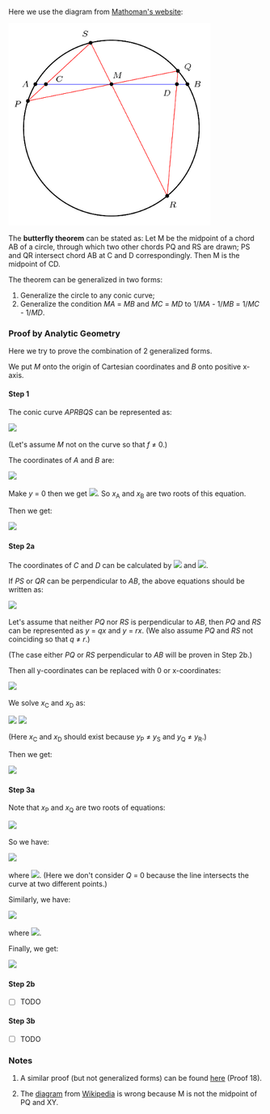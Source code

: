 Here we use the diagram from [Mathoman's website](http://www.mathoman.com/de/index.php/1529-verschiedene-sehnen-in-einem-kreis):

<img src="diagrams/butterfly.png">

The **butterfly theorem** can be stated as: Let M be the midpoint of a chord AB of a circle, through which two other chords PQ and RS are drawn; PS and QR intersect chord AB at C and D correspondingly. Then M is the midpoint of CD.

The theorem can be generalized in two forms:

1. Generalize the circle to any conic curve;
2. Generalize the condition *MA* = *MB* and *MC* = *MD* to 1/*MA* - 1/*MB* = 1/*MC* - 1/*MD*.

### Proof by Analytic Geometry

Here we try to prove the combination of 2 generalized forms.

We put *M* onto the origin of Cartesian coordinates and *B* onto positive x-axis.

#### Step 1

The conic curve *APRBQS* can be represented as:

<img src="https://latex.codecogs.com/gif.latex?ax^2+bxy+cy^2+dx+ey+f=0">

(Let's assume *M* not on the curve so that *f* ≠ 0.)

The coordinates of *A* and *B* are:

<img src="https://latex.codecogs.com/gif.latex?\begin{cases}x_\text{A}=-MA\\y_\text{A}=0\\x_\text{B}=MB\\y_\text{B}=0\end{cases}">

Make *y* = 0 then we get <img src="https://latex.codecogs.com/gif.latex?ax^2+dx+f=0">. So *x*<sub>A</sub> and *x*<sub>B</sub> are two roots of this equation.

Then we get:

<img src="https://latex.codecogs.com/gif.latex?\frac{1}{MA}-\frac{1}{MB}=-\frac{1}{x_\text{A}}-\frac{1}{x_\text{B}}=-\frac{x_\text{A}+x_\text{B}}{x_\text{A}x_\text{B}}=\frac{d}f">

#### Step 2a

The coordinates of *C* and *D* can be calculated by <img src="https://latex.codecogs.com/gif.latex?\frac{y_\text{C}-y_\text{P}}{x_\text{C}-x_\text{P}}=\frac{y_\text{C}-y_\text{S}}{x_\text{C}-x_\text{S}}"> and <img src="https://latex.codecogs.com/gif.latex?\frac{y_\text{D}-y_\text{Q}}{x_\text{D}-x_\text{Q}}=\frac{y_\text{D}-y_\text{R}}{x_\text{D}-x_\text{R}}">.

If *PS* or *QR* can be perpendicular to *AB*, the above equations should be written as:

<img src="https://latex.codecogs.com/gif.latex?\begin{cases}({y_\text{C}-y_\text{P}})({x_\text{C}-x_\text{S}})=({y_\text{C}-y_\text{S}})({x_\text{C}-x_\text{P}})\\({y_\text{D}-y_\text{Q}})({x_\text{D}-x_\text{R}})=({y_\text{D}-y_\text{Q}})({x_\text{D}-x_\text{R}})\end{cases}">

Let's assume that neither *PQ* nor *RS* is perpendicular to *AB*, then *PQ* and *RS* can be represented as *y* = *qx* and *y* = *rx*. (We also assume *PQ* and *RS* not coinciding so that *q* ≠ *r*.)

(The case either *PQ* or *RS* perpendicular to *AB* will be proven in Step 2b.)

Then all y-coordinates can be replaced with 0 or x-coordinates:

<img src="https://latex.codecogs.com/gif.latex?\begin{cases}y_\text{C}=0\\y_\text{D}=0\\y_\text{P}=qx_\text{P}\\y_\text{Q}=qx_\text{Q}\\y_\text{R}=rx_\text{R}\\y_\text{S}=rx_\text{S}\\\end{cases}">

We solve *x*<sub>C</sub> and *x*<sub>D</sub> as:

<img src="https://latex.codecogs.com/gif.latex?x_\text{C}=\frac{(q-r)x_\text{P}x_\text{S}}{qx_\text{P}-rx_\text{S}}">

<img src="https://latex.codecogs.com/gif.latex?x_\text{D}=\frac{(q-r)x_\text{Q}x_\text{R}}{qx_\text{Q}-rx_\text{R}}">

(Here *x*<sub>C</sub> and *x*<sub>D</sub> should exist because *y*<sub>P</sub> ≠ *y*<sub>S</sub> and *y*<sub>Q</sub> ≠ *y*<sub>R</sub>.)

Then we get:

<img src="https://latex.codecogs.com/gif.latex?\frac{1}{MC}-\frac{1}{MD}=-\frac{1}{x_\text{C}}-\frac{1}{x_\text{D}}=-\frac{x_\text{C}+x_\text{D}}{x_\text{C}x_\text{D}}=\frac{r(x_\text{P}+x_\text{Q})x_\text{R}x_\text{S}-qx_\text{P}x_\text{Q}(x_\text{R}+x_\text{S})}{(q-r)x_\text{P}x_\text{Q}x_\text{R}x_\text{S}}">

#### Step 3a

Note that *x*<sub>P</sub> and *x*<sub>Q</sub> are two roots of equations:

<img src="https://latex.codecogs.com/gif.latex?\begin{cases}ax^2+bxy+cy^2+dx+ey+f=0\\y=qx\end{cases}">

So we have:

<img src="https://latex.codecogs.com/gif.latex?\begin{cases}x_\text{P}x_\text{Q}=f/Q\\x_\text{P}+x_\text{Q}=-(d+eq)/Q\end{cases}">

where <img src="https://latex.codecogs.com/gif.latex?Q=a+bq+cq^2">. (Here we don't consider *Q* = 0 because the line intersects the curve at two different points.)

Similarly, we have:

<img src="https://latex.codecogs.com/gif.latex?\begin{cases}x_\text{R}x_\text{S}=f/R\\x_\text{R}+x_\text{S}=-(d+er)/R\end{cases}">

where <img src="https://latex.codecogs.com/gif.latex?R=a+br+cr^2">.

Finally, we get:

<img src="https://latex.codecogs.com/gif.latex?\frac{1}{MC}-\frac{1}{MD}=\frac{r(x_\text{P}+x_\text{Q})(x_\text{R}x_\text{S})-q(x_\text{P}x_\text{Q})(x_\text{R}+x_\text{S})}{(q-r)(x_\text{P}x_\text{Q})(x_\text{R}x_\text{S})}=\frac{d}f=\frac{1}{MA}-\frac{1}{MB}">

#### Step 2b

- [ ] TODO

#### Step 3b

- [ ] TODO

### Notes

1. A similar proof (but not generalized forms) can be found [here](https://www.cut-the-knot.org/pythagoras/Butterfly.shtml) (Proof 18).

2. The [diagram](https://en.wikipedia.org/wiki/File:Butterfly_theorem.svg) from [Wikipedia](https://en.wikipedia.org/wiki/Butterfly_theorem) is wrong because M is not the midpoint of PQ and XY.
